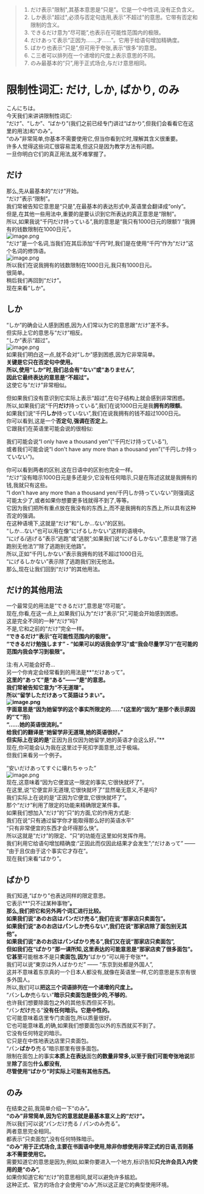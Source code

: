 
> 1. だけ表示"限制",其基本意思是“只是”。它是一个中性词,没有正负含义。
> 2. しか表示"超过",必须与否定句连用,表示"不超过"的意思。它带有否定和限制的含义。
> 3. できるだけ意为“尽可能”,也表示在可能性范围内的极限。
> 4. だけあって表示“正因为......,才......”。它用于给语句增加精确度。
> 5. ばかり也表示“只是”,但可用于夸张,表示“很多”的意思。
> 6. こ三者可以排列在一个递增的尺度上表示意思的不同。
> 7. のみ最基本的“只”,用于正式场合,与だけ意思相同。


# 限制性词汇: だけ, しか, ばかり, のみ
こんにちは。<br />今天我们来讲讲限制性词汇:<br />“だけ”、“しか”、“ばかり”(我们之前已经专门讲过“ばかり”,但我们会看看它在这里的用法)和“のみ”。<br />“のみ”非常简单,你基本不需要使用它,但当你看到它时,理解其含义很重要。<br />许多人觉得这些词汇很容易混淆,但这只是因为教学方法有问题。<br />一旦你明白它们的真正用法,就不难掌握了。

## だけ

那么,先从最基本的“だけ”开始。<br />“だけ”表示“限制”。<br />我们常被告知它意思是“只是”,在最基本的表达形式中,英语里会翻译成“only”。<br />但是,在其他一些用法中,重要的是要认识到它所表达的真正意思是“限制”。<br />所以,如果我说“千円だけ持っている”,我的意思是“我只有1000日元的限额”/ “我拥有的钱数限制在1000日元”。<br />![image.png](https://cdn.nlark.com/yuque/0/2023/png/1179742/1695162621104-f862bbcd-49a4-4ee4-a0f2-0c1bafb469c7.png#averageHue=%23e5d6d2&clientId=u5ac61a76-7d88-4&from=paste&height=204&id=u5fe0c763&originHeight=255&originWidth=399&originalType=binary&ratio=1.25&rotation=0&showTitle=false&size=75482&status=done&style=none&taskId=u3a6e218c-1746-432d-b92c-1f41cc631a1&title=&width=319.2)<br />“だけ”是一个名词,当我们在其后添加“千円”时,我们是在使用“千円”作为“だけ”这个名词的修饰语。<br />![image.png](https://cdn.nlark.com/yuque/0/2023/png/1179742/1695162634052-43074de7-0ff5-4c16-86ca-508ffc0e442a.png#averageHue=%23ebe7e6&clientId=u5ac61a76-7d88-4&from=paste&height=350&id=ud6b65950&originHeight=437&originWidth=812&originalType=binary&ratio=1.25&rotation=0&showTitle=false&size=213193&status=done&style=none&taskId=udd1d910f-5a5e-409b-bab8-b98c7f55997&title=&width=649.6)<br />所以我们在说我拥有的钱数限制在1000日元,我只有1000日元。<br />很简单。<br />稍后我们再回到“だけ”。<br />现在来看“しか”。
## しか

“しか”的确会让人感到困惑,因为人们常以为它的意思跟“だけ”差不多。<br />但实际上它的意思与“だけ”相反。<br />“しか”表示“超过”。<br />![image.png](https://cdn.nlark.com/yuque/0/2023/png/1179742/1695162667361-01629a8f-9c92-4abe-890c-f9077bb8256c.png#averageHue=%23e1dbd8&clientId=u5ac61a76-7d88-4&from=paste&height=314&id=uad82331b&originHeight=392&originWidth=589&originalType=binary&ratio=1.25&rotation=0&showTitle=false&size=155449&status=done&style=none&taskId=u40030a9f-c4e2-40be-a0f9-1503a085b17&title=&width=471.2)<br />如果我们明白这一点,就不会对“しか”感到困惑,因为它非常简单。<br />**关键是它只在否定句中使用。**<br />**所以,使用“しか”时,我们总会有“ない”或“ありません”,**<br />**因此它最终表达的意思是“不超过”。**<br />这使它与“だけ”非常相似。

但如果我们没有意识到它实际上表示“超过”,在句子结构上就会感到非常困惑。<br />所以,如果我们说“千円**だけ**持っている”,我们在说1000日元是我**拥有的限额**。<br />如果我们说“千円**しか**持っていない”,我们在说我拥有的钱不超过1000日元。<br />你可以看到,这是一个**否定句,强调在否定上**。<br />它跟我们在英语里可能会说的很相似:

我们可能会说“I only have a thousand yen”(“千円だけ持っている”),<br />或者我们可能会说“I don't have any more than a thousand yen”(“千円しか持っていない”)。

你可以看到两者的区别,这在日语中的区别也完全一样。<br />“だけ”没有暗示1000日元是多还是少,它没有任何暗示,只是在陈述这就是我拥有的钱,我就只有这些。<br />“I don't have any more than a thousand yen/千円しか持っていない”则强调这可能太少了,或者如果你想要更多钱就得不到了,等等。<br />它因为我们把所有重点放在我没有的东西上,而不是我拥有的东西上,所以具有这种否定的强调。<br />在这种语境下,这就是“だけ”和“しか...ない”的区别。<br />“しか...ない”也可以用在像“にげるしかない”这样的语境中。<br />“にげる/逃げる”表示“逃跑”或“逃脱”;如果我们说“にげるしかない”,意思是“除了逃跑别无他法”/“除了逃跑别无他路”。<br />所以,正如“千円しかない”表示我拥有的钱不超过1000日元,<br />“にげるしかない”表示除了逃跑我们别无他法。<br />那么,现在让我们回到“だけ”的其他用法。
## だけ的其他用法

一个最常见的用法是“できるだけ”,意思是“尽可能”。<br />现在,你看,在这一点上,如果我们认为“だけ”表示“只”,可能会开始感到困惑。<br />这是完全不同的一种“だけ”吗?<br />不是,它和之前的“だけ”完全一样。<br />**“できるだけ”表示“在可能性范围内的极限”。**<br />**“できるだけ勉強します” - “如果可以的话我会学习”或“我会尽量学习”/“在可能的范围内我会学习到极限”。**

注:有人可能会好奇...<br />另一个你肯定会经常看到的用法是**“だけあって”。**<br />这里的“あって”是“ある”——“是”的意思。<br />我们常被告知它意为“不无道理”。<br />所以“留学しただけあって英語はうまい”。<br />![image.png](https://cdn.nlark.com/yuque/0/2023/png/1179742/1695162824888-8d640765-0f6d-44f9-ac04-bf36b8995997.png#averageHue=%23e6e3e3&clientId=u5ac61a76-7d88-4&from=paste&height=198&id=u6f57968f&originHeight=247&originWidth=340&originalType=binary&ratio=1.25&rotation=0&showTitle=false&size=51461&status=done&style=none&taskId=u06cf6653-12d4-43d9-a53f-ef768f04f01&title=&width=272)<br />字面意思是“因为她留学的这个事实所限定的......”(这里的“因为”是那个表示原因的“て”形)<br />“......她的英语很流利。”<br />给我们的翻译是“她留学非无道理,她的英语很好。”<br />但实际上在说的是**“正因为且仅因为她留学,她的英语才会这么好。”**<br />现在,你可能会认为我在这里过于死扣字面意思,过于极端。<br />但我们来看另一个例子。

“安いだけあってすぐに壊れちゃった”<br />![image.png](https://cdn.nlark.com/yuque/0/2023/png/1179742/1695162888655-d37dd699-73a0-432f-8da9-58f0226b6ea8.png#averageHue=%23f6efeb&clientId=u5ac61a76-7d88-4&from=paste&height=435&id=ube01c0be&originHeight=544&originWidth=630&originalType=binary&ratio=1.25&rotation=0&showTitle=false&size=244495&status=done&style=none&taskId=u0c56bb3f-72a7-40c0-9ae3-d1cdc054c94&title=&width=504)<br />现在,这意味着“因为它便宜这一限定的事实,它很快就坏了”。<br />在这里,说“它便宜非无道理,它很快就坏了”显然毫无意义,不是吗?<br />我们实际上在说的是“正因为它便宜,它很快就坏了”。<br />那个“だけ”利用了限定的功能来精确限定某件事。<br />如果我们想加入“だけ”的“只”的方面,它的作用方式是:<br />我们在说“只有通过留学你才能取得那么好的英语水平”<br />“只有非常便宜的东西才会坏得那么快”。<br />所以这就是“だけ”的限定、“只”的功能在这里如何发挥作用。<br />我们利用它给语句增加精确度:“正因此而仅因此结果才会发生”;“だけあって” —— “由于且仅由于这个事实它才存在”。<br />现在我们来看“ばかり”。
## ばかり
我们知道,“ばかり”也表达同样的限定意思。<br />它表示**“只不过某种事物”**。<br />那么,我们把它和另外两个词汇进行比较。<br />如果我们说“あのお店はパンだけ売る”,我们在说“那家店只卖面包”。<br />如果我们说“あのお店はパンしか売らない”,我们在说“那家店除了面包别无其他”。<br />如果我们说“あのお店はパンばかり売る”,我们又在说“那家店只卖面包”,<br />但如我们在“ばかり”那一课所知,这里表达的可能意思是“那家店卖了很多面包”。<br />它甚至**可能根本不是只**卖面包,因为**“ばかり”可以用于夸张**。<br />我们可以说“東京は外人ばかりだ” —— “东京到处都是外国人”,<br />这并不意味着东京真的一个日本人都没有,就像在英语里一样,它的意思是东京有很多外国人。<br />所以,我们可以**把这三个词语排列在一个递增的尺度上。**<br />“パン**しか**売らない”**暗示只卖面包是很少的,不够的**。<br />也许我们想要除面包之外的其他东西但买不到。<br />“パン**だけ**売る”**没有任何暗示。它是中性的。**<br />它可能意味着店里专门卖面包,所以质量很好。<br />它也可能意味着,的确,如果我们想要面包以外的东西就买不到了。<br />它没有任何特定的暗示。<br />它只是在中性地表达店里只卖面包。<br />“パン**ばかり**売る”暗示那里有很多面包。<br />限制在面包上的事实**本质上在表达**面包**的数量非常多,以至于我们可能夸张地说**那里**除了**面包**什么都没有,**<br />**尽管使用“ばかり”时实际上可能有其他东西。**
## のみ

在结束之前,我简单介绍一下“のみ”。<br />**“のみ”非常简单,因为它的意思就是最基本意义上的“だけ”。**<br />所以我们可以说“パンだけ売る / パンのみ売る”。<br />两者意思完全相同。<br />都表示“只卖面包”,没有任何特殊暗示。<br />**“のみ”用于正式场合,主要在书面语中使用,除非你想使用非常正式的日语,否则基本不需要使用它。**<br />需要知道它的意思是因为,例如,如果你要进入一个地方,标识告知**只允许会员入内使用的是“のみ”,**<br />如果你知道它和“だけ”的意思相同,就可以避免许多尴尬。<br />这种正式、官方的场合才会使用“のみ”,所以这正是它的典型使用环境。
